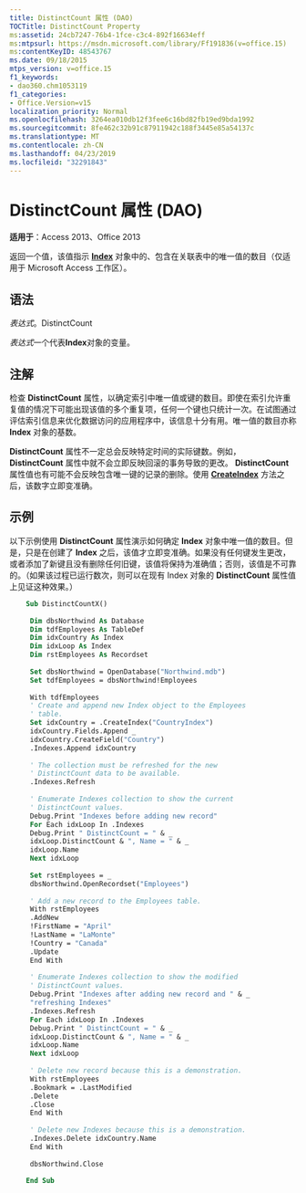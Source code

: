 ```yaml
---
title: DistinctCount 属性 (DAO)
TOCTitle: DistinctCount Property
ms:assetid: 24cb7247-76b4-1fce-c3c4-892f16634eff
ms:mtpsurl: https://msdn.microsoft.com/library/Ff191836(v=office.15)
ms:contentKeyID: 48543767
ms.date: 09/18/2015
mtps_version: v=office.15
f1_keywords:
- dao360.chm1053119
f1_categories:
- Office.Version=v15
localization_priority: Normal
ms.openlocfilehash: 3264ea010db12f3fee6c16bd82fb19ed9bda1992
ms.sourcegitcommit: 8fe462c32b91c87911942c188f3445e85a54137c
ms.translationtype: MT
ms.contentlocale: zh-CN
ms.lasthandoff: 04/23/2019
ms.locfileid: "32291843"
---
```

# <a name="indexdistinctcount-property-dao"></a>DistinctCount 属性 (DAO)

**适用于**：Access 2013、Office 2013

返回一个值，该值指示 **[Index](index-object-dao.md)** 对象中的、包含在关联表中的唯一值的数目（仅适用于 Microsoft Access 工作区）。

## <a name="syntax"></a>语法

*表达式*。DistinctCount

*表达式*一个代表**Index**对象的变量。

## <a name="remarks"></a>注解

检查 **DistinctCount** 属性，以确定索引中唯一值或键的数目。即使在索引允许重复值的情况下可能出现该值的多个重复项，任何一个键也只统计一次。在试图通过评估索引信息来优化数据访问的应用程序中，该信息十分有用。唯一值的数目亦称 **Index** 对象的基数。

**DistinctCount** 属性不一定总会反映特定时间的实际键数。例如， **DistinctCount** 属性中就不会立即反映回滚的事务导致的更改。 **DistinctCount** 属性值也有可能不会反映包含唯一键的记录的删除。使用 **[CreateIndex](tabledef-createindex-method-dao.md)** 方法之后，该数字立即变准确。

## <a name="example"></a>示例

以下示例使用 **DistinctCount** 属性演示如何确定 **Index** 对象中唯一值的数目。但是，只是在创建了 **Index** 之后，该值才立即变准确。如果没有任何键发生更改，或者添加了新键且没有删除任何旧键，该值将保持为准确值；否则，该值是不可靠的。（如果该过程已运行数次，则可以在现有 Index 对象的 **DistinctCount** 属性值上见证这种效果。）

```vb
    Sub DistinctCountX() 
     
     Dim dbsNorthwind As Database 
     Dim tdfEmployees As TableDef 
     Dim idxCountry As Index 
     Dim idxLoop As Index 
     Dim rstEmployees As Recordset 
     
     Set dbsNorthwind = OpenDatabase("Northwind.mdb") 
     Set tdfEmployees = dbsNorthwind!Employees 
     
     With tdfEmployees 
     ' Create and append new Index object to the Employees 
     ' table. 
     Set idxCountry = .CreateIndex("CountryIndex") 
     idxCountry.Fields.Append _ 
     idxCountry.CreateField("Country") 
     .Indexes.Append idxCountry 
     
     ' The collection must be refreshed for the new 
     ' DistinctCount data to be available. 
     .Indexes.Refresh 
     
     ' Enumerate Indexes collection to show the current 
     ' DistinctCount values. 
     Debug.Print "Indexes before adding new record" 
     For Each idxLoop In .Indexes 
     Debug.Print " DistinctCount = " & _ 
     idxLoop.DistinctCount & ", Name = " & _ 
     idxLoop.Name 
     Next idxLoop 
     
     Set rstEmployees = _ 
     dbsNorthwind.OpenRecordset("Employees") 
     
     ' Add a new record to the Employees table. 
     With rstEmployees 
     .AddNew 
     !FirstName = "April" 
     !LastName = "LaMonte" 
     !Country = "Canada" 
     .Update 
     End With 
     
     ' Enumerate Indexes collection to show the modified 
     ' DistinctCount values. 
     Debug.Print "Indexes after adding new record and " & _ 
     "refreshing Indexes" 
     .Indexes.Refresh 
     For Each idxLoop In .Indexes 
     Debug.Print " DistinctCount = " & _ 
     idxLoop.DistinctCount & ", Name = " & _ 
     idxLoop.Name 
     Next idxLoop 
     
     ' Delete new record because this is a demonstration. 
     With rstEmployees 
     .Bookmark = .LastModified 
     .Delete 
     .Close 
     End With 
     
     ' Delete new Indexes because this is a demonstration. 
     .Indexes.Delete idxCountry.Name 
     End With 
     
     dbsNorthwind.Close 
     
    End Sub
```
